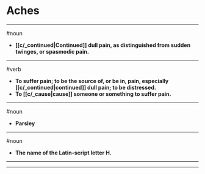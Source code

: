 # Aches
---
#noun
- **[[c/_continued|Continued]] dull pain, as distinguished from sudden twinges, or spasmodic pain.**
---
#verb
- **To suffer pain; to be the source of, or be in, pain, especially [[c/_continued|continued]] dull pain; to be distressed.**
- **To [[c/_cause|cause]] someone or something to suffer pain.**
---
#noun
- **Parsley**
---
#noun
- **The name of the Latin-script letter H.**
---
---
